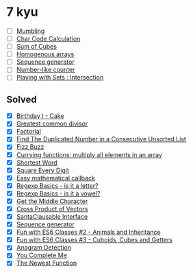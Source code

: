 # 7 kyu

- [ ] [Mumbling](https://www.codewars.com/kata/mumbling)
- [ ] [Char Code Calculation](https://www.codewars.com/kata/char-code-calculation)
- [ ] [Sum of Cubes](https://www.codewars.com/kata/sum-of-cubes)
- [ ] [Homogenous arrays](https://www.codewars.com/kata/homogenous-arrays)
- [ ] [Sequence generator](https://www.codewars.com/kata/sequence-generator-1)
- [ ] [Number-like counter](https://www.codewars.com/kata/number-like-counter)
- [ ] [Playing with Sets : Intersection](https://www.codewars.com/kata/playing-with-sets-intersection)

## Solved

- [x] [Birthday I - Cake](https://www.codewars.com/kata/5805ed25c2799821cb000005)
- [x] [Greatest common divisor](https://www.codewars.com/kata/5500d54c2ebe0a8e8a0003fd)
- [x] [Factorial](https://www.codewars.com/kata/54ff0d1f355cfd20e60001fc)
- [x] [Find The Duplicated Number in a Consecutive Unsorted List](https://www.codewars.com/kata/558dd9a1b3f79dc88e000001)
- [x] [Fizz Buzz](https://www.codewars.com/kata/5300901726d12b80e8000498)
- [x] [Currying functions: multiply all elements in an array](https://www.codewars.com/kata/586909e4c66d18dd1800009b)
- [x] [Shortest Word](https://www.codewars.com/kata/57cebe1dc6fdc20c57000ac9)
- [x] [Square Every Digit](https://www.codewars.com/kata/546e2562b03326a88e000020)
- [x] [Easy mathematical callback](https://www.codewars.com/kata/54b7c8d2cd7f51a839000ebf)
- [x] [Regexp Basics - is it a letter?](https://www.codewars.com/kata/567de72e8b3621b3c300000b)
- [x] [Regexp Basics - is it a vowel?](https://www.codewars.com/kata/567bed99ee3451292c000025)
- [x] [Get the Middle Character](https://www.codewars.com/kata/56747fd5cb988479af000028)
- [x] [Cross Product of Vectors](https://www.codewars.com/kata/54566695309908a6590005f1)
- [x] [SantaClausable Interface](https://www.codewars.com/kata/52b50a20fa0e77b304000103)
- [x] [Sequence generator](https://www.codewars.com/kata/56ba8a9b022c16017d0001f3)
- [x] [Fun with ES6 Classes #2 - Animals and Inheritance](https://www.codewars.com/kata/56f935002e6c0d55fa000d92)
- [x] [Fun with ES6 Classes #3 - Cuboids, Cubes and Getters](https://www.codewars.com/kata/56fbdda707cff41b68000de2)
- [x] [Anagram Detection](https://www.codewars.com/kata/529eef7a9194e0cbc1000255)
- [x] [You Complete Me](https://www.codewars.com/kata/63967eb85e54bd00237d2201)
- [x] [The Newest Function](https://www.codewars.com/kata/5a2cb53cee1aaef2fa000037)
